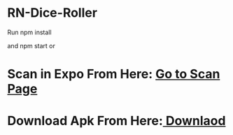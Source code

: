 # RN-Dice-Roller

Run npm install 

and npm start
    or 
    
   # Scan in Expo From Here:  <a href="https://expo.io/@satyam03/diceroll"> Go to Scan Page</a>
   # Download Apk From Here:<a href="https://drive.google.com/open?id=1AQBonir_8aD_rPGyWAQgPmY_gwofkcxm"> Downlaod </a>
